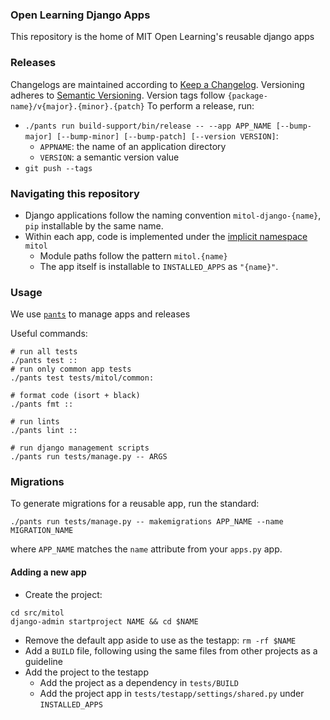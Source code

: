 ### Open Learning Django Apps

This repository is the home of MIT Open Learning's reusable django apps

### Releases

Changelogs are maintained according to [Keep a Changelog](https://keepachangelog.com/en/1.0.0/).
Versioning adheres to [Semantic Versioning](https://semver.org/spec/v2.0.0.html).
Version tags follow `{package-name}/v{major}.{minor}.{patch}`
To perform a release, run:
- `./pants run build-support/bin/release -- --app APP_NAME [--bump-major] [--bump-minor] [--bump-patch] [--version VERSION]`:
  - `APPNAME`: the name of an application directory
  - `VERSION`: a semantic version value
- `git push --tags`

### Navigating this repository

- Django applications follow the naming convention `mitol-django-{name}`, `pip` installable by the same name.
- Within each app, code is implemented under the [implicit namespace](https://www.python.org/dev/peps/pep-0420/) `mitol`
  - Module paths follow the pattern `mitol.{name}`
  - The app itself is installable to `INSTALLED_APPS` as `"{name}"`.

### Usage

We use [`pants`](https://www.pantsbuild.org/) to manage apps and releases

Useful commands:
```shell
# run all tests
./pants test ::
# run only common app tests
./pants test tests/mitol/common:

# format code (isort + black)
./pants fmt ::

# run lints
./pants lint ::

# run django management scripts
./pants run tests/manage.py -- ARGS
```

### Migrations

To generate migrations for a reusable app, run the standard:

```
./pants run tests/manage.py -- makemigrations APP_NAME --name MIGRATION_NAME
```

where `APP_NAME` matches the `name` attribute from your `apps.py` app.

#### Adding a new app

- Create the project:
```shell
cd src/mitol
django-admin startproject NAME && cd $NAME
```
- Remove the default app aside to use as the testapp: `rm -rf $NAME`
- Add a `BUILD` file, following using the same files from other projects as a guideline
- Add the project to the testapp
  - Add the project as a dependency in `tests/BUILD`
  - Add the project app in `tests/testapp/settings/shared.py` under `INSTALLED_APPS`
